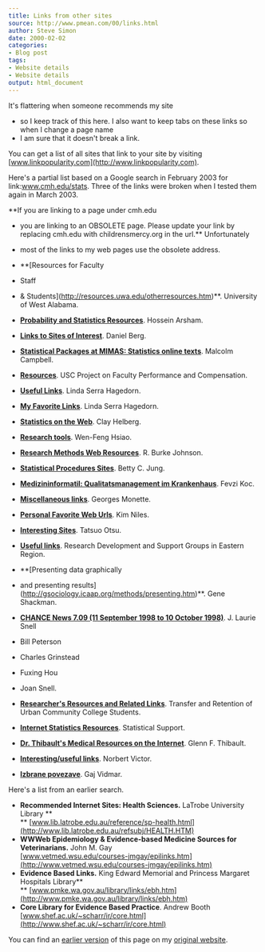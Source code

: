 ```yaml
---
title: Links from other sites
source: http://www.pmean.com/00/links.html
author: Steve Simon
date: 2000-02-02
categories:
- Blog post
tags:
- Website details
- Website details
output: html_document
---
```

It's flattering when someone recommends my site
- so I keep track of
this here. I also want to keep tabs on these links so when I change a
page name
- I am sure that it doesn't break a link.

You can get a list of all sites that link to your site by visiting
[www.linkpopularity.com](http://www.linkpopularity.com).

Here's a partial list based on a Google search in February 2003 for
link:www.cmh.edu/stats. Three of the links were broken when I tested
them again in March 2003.

**If you are linking to a page under cmh.edu
- you are linking to an
OBSOLETE page. Please update your link by replacing cmh.edu with
childrensmercy.org in the url.** Unfortunately
- most of the links to my
web pages use the obsolete address.

-   **[Resources for Faculty
- Staff
- &
    Students](http://resources.uwa.edu/otherresources.htm)**. University
    of West Alabama.
-   **[Probability and Statistics
    Resources](http://ubmail.ubalt.edu/~harsham/statistics/REFSTAT.HTM)**.
    Hossein Arsham.
-   **[Links to Sites of
    Interest](http://faculty.washington.edu/danberg/bergweb/links.htm)**.
    Daniel Berg.
-   **[Statistical Packages at MIMAS: Statistics online
    texts](http://www.mimas.ac.uk/stats/oltexts.html)**. Malcolm
    Campbell.
-   **[Resources](http://www.usc.edu/dept/education/fpc/resources.htm)**.
    USC Project on Faculty Performance and Compensation.
-   **[Useful
    Links](http://www-rcf.usc.edu/~lsh/EDHP580UsefulLinks.html)**. Linda
    Serra Hagedorn.
-   **[My Favorite Links](http://www-rcf.usc.edu/~lsh/Links.html)**.
    Linda Serra Hagedorn.
-   **[Statistics on the
    Web](http://my.execpc.com/~helberg/statistics.html)**. Clay Helberg.
-   **[Research
    tools](http://members.tripod.com/mis_nos/research_tools.htm)**.
    Wen-Feng Hsiao.
-   **[Research Methods Web
    Resources](http://www.southalabama.edu/coe/bset/johnson/resources.html)**. R.
    Burke Johnson.
-   **[Statistical Procedures
    Sites](http://www.bettycjung.net/Statfxs.htm)**. Betty C. Jung.
-   **[Medizininformatil: Qualitatsmanagement im
    Krankenhaus](http://www.medknowledge.de/fach/medizininformatik.htm)**.
    Fevzi Koc.
-   **[Miscellaneous
    links](http://www.math.yorku.ca/Who/Faculty/Monette/links.html)**.
    Georges Monette.
-   **[Personal Favorite Web
    Urls](http://la.znet.com/~sdsampe/knfav.htm)**. Kim Niles.
-   **[Interesting
    Sites](http://wwwbs.let.hokudai.ac.jp/~otsu/sites.html)**. Tatsuo
    Otsu.
-   **[Useful
    links](http://www.rdeastern.nhs.uk/rdsg/usefullinks.htm)**. Research
    Development and Support Groups in Eastern Region.
-   **[Presenting data graphically
- and presenting
    results](http://gsociology.icaap.org/methods/presenting.htm)**. Gene
    Shackman.
-   **[CHANCE News 7.09 (11 September 1998 to 10
    October 1998)](http://www.dartmouth.edu/~chance/chance_news/recent_news/chance_news_7.09.html)**. J.
    Laurie Snell
- Bill Peterson
- Charles Grinstead
- Fuxing Hou
- Joan
    Snell.
-   **[Researcher's Resources and Related
    Links](http://www.usc.edu/dept/education/truccs/TRUCCS_Resources.html)**.
    Transfer and Retention of Urban Community College Students.
-   **[Internet Statistics
    Resources](http://www.utexas.edu/cc/stat/world/General.html)**.
    Statistical Support.
-   **[Dr. Thibault's Medical Resources on the
    Internet](http://www.patientsafety.gov/thibault.html)**. Glenn F.
    Thibault.
-   **[Interesting/useful
    links](http://www.biometrie.uni-heidelberg.de/mb/nuezlichelinks.htm)**.
    Norbert Victor.
-   **[Izbrane
    povezave](http://www.mf.uni-lj.si/ibmi/povezave/povezave.html)**.
    Gaj Vidmar.

Here's a list from an earlier search.

-   **Recommended Internet Sites: Health Sciences.** LaTrobe University
    Library **\
    **
    [www.lib.latrobe.edu.au/reference/sp-health.html](http://www.lib.latrobe.edu.au/refsubj/HEALTH.HTM)
-   **WWWeb Epidemiology & Evidence-based Medicine Sources for
    Veterinarians.** John M. Gay\
    [www.vetmed.wsu.edu/courses-jmgay/epilinks.htm](http://www.vetmed.wsu.edu/courses-jmgay/epilinks.htm)
-   **Evidence Based Links.** King Edward Memorial and Princess Margaret
    Hospitals Library**\
    **
    [www.pmke.wa.gov.au/library/links/ebh.htm](http://www.pmke.wa.gov.au/library/links/ebh.htm)
-   **Core Library for Evidence Based Practice**. Andrew Booth\
    [www.shef.ac.uk/~scharr/ir/core.html](http://www.shef.ac.uk/~scharr/ir/core.html)

You can find an [earlier version][sim1] of this page on my [original website][sim2].

[sim1]: http://www.pmean.com/00/links.html
[sim2]: http://www.pmean.com/original_site.html
